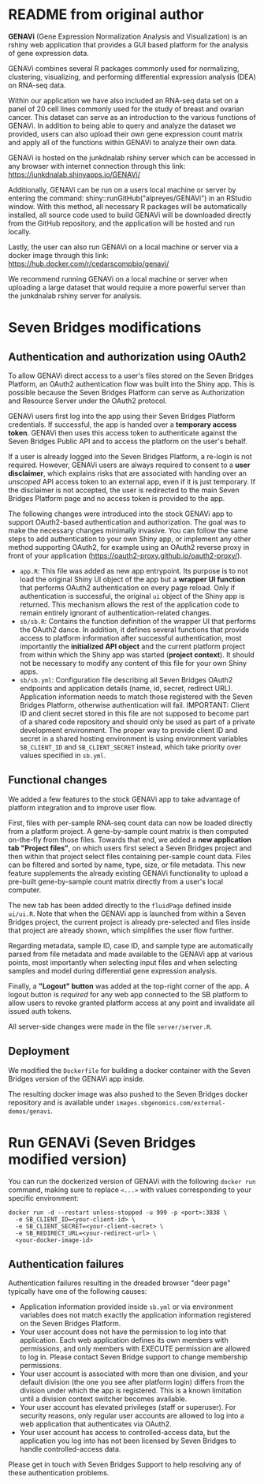 # README from original author

**GENAVi** (Gene Expression Normalization Analysis and Visualization) is an rshiny web application that provides a GUI based platform for the analysis of gene expression data. 

GENAVi combines several R packages commonly used for normalizing, clustering, visualizing, and performing differential expression analysis (DEA) on RNA-seq data.

Within our application we have also included an RNA-seq data set on a panel of 20 cell lines commonly used for the study of breast and ovarian cancer.
This dataset can serve as an introduction to the various functions of GENAVi.
In addition to being able to query and analyze the dataset we provided, users can also upload their own gene expression count matrix and apply all of the functions within GENAVi to analyze their own data.

GENAVi is hosted on the junkdnalab rshiny server which can be accessed in any browser with internet connection through this link: https://junkdnalab.shinyapps.io/GENAVi/

Additionally, GENAVi can be run on a users local machine or server by entering the command: shiny::runGitHub("alpreyes/GENAVi") in an RStudio window. 
With this method, all necessary R packages will be automatically installed, all source code used to build GENAVi will be downloaded directly from the GitHub repository, and the application will be hosted and run locally.

Lastly, the user can also run GENAVi on a local machine or server via a docker image through this link: https://hub.docker.com/r/cedarscompbio/genavi/

We recommend running GENAVi on a local machine or server when uploading a large dataset that would require a more powerful server than the junkdnalab rshiny server for analysis.

# Seven Bridges modifications

## Authentication and authorization using OAuth2

To allow GENAVi direct access to a user's files stored on the Seven Bridges Platform, an OAuth2 authentication flow was built into the Shiny app. This is possible because the Seven Bridges Platform can serve as Authorization and Resource Server under the OAuth2 protocol.

GENAVi users first log into the app using their Seven Bridges Platform credentials. If successful, the app is handed over a **temporary access token**. GENAVi then uses this access token to authenticate against the Seven Bridges Public API and to access the platform on the user's behalf.  

If a user is already logged into the Seven Bridges Platform, a re-login is not required. However, GENAVi users are always required to consent to a **user disclaimer**, which explains risks that are associated with handing over an *unscoped* API access token to an external app, even if it is just temporary. If the disclaimer is not accepted, the user is redirected to the main Seven Bridges Platform page and no access token is provided to the app.

The following changes were introduced into the stock GENAVi app to support OAuth2-based authentication and authorization. The goal was to make the necessary changes minimally invasive. You can follow the same steps to add authentication to your own Shiny app, or implement any other method supporting OAuth2, for example using an OAuth2 reverse proxy in front of your application (https://oauth2-proxy.github.io/oauth2-proxy/).

* `app.R`: This file was added as new app entrypoint. Its purpose is to not load the original Shiny UI object of the app but a **wrapper UI function** that performs OAuth2 authentication on every page reload. Only if authentication is successful, the original `ui` object of the Shiny app is returned. This mechanism allows the rest of the application code to remain entirely ignorant of authentication-related changes.
* `sb/sb.R`: Contains the function definition of the wrapper UI that performs the OAuth2 dance. In addition, it defines several functions that provide access to platform information after successful authentication, most importantly the **initialized API object** and the current platform project from within which the Shiny app was started (**project context**). It should not be necessary to modify any content of this file for your own Shiny apps.
* `sb/sb.yml`: Configuration file describing all Seven Bridges OAuth2 endpoints and application details (name, id, secret, redirect URL). Application information needs to match those registered with the Seven Bridges Platform, otherwise authentication will fail. IMPORTANT: Client ID and client secret stored in this file are not supposed to become part of a shared code repository and should only be used as part of a private development environment. The proper way to provide client ID and secret in a shared hosting environment is using environment variables `SB_CLIENT_ID` and `SB_CLIENT_SECRET` instead, which take priority over values specified in `sb.yml`.

## Functional changes

We added a few features to the stock GENAVi app to take advantage of platform integration and to improve user flow.

First, files with per-sample RNA-seq count data can now be loaded directly from a platform project. A gene-by-sample count matrix is then computed on-the-fly from those files. Towards that end, we added a **new application tab "Project files"**, on which users first select a Seven Bridges project and then within that project select files containing per-sample count data. Files can be filtered and sorted by name, type, size, or file metadata. This new feature supplements the already existing GENAVi functionality to upload a pre-built gene-by-sample count matrix directly from a user's local computer. 

The new tab has been added directly to the `fluidPage` defined inside `ui/ui.R`. Note that when the GENAVi app is launched from within a Seven Bridges project, the current project is already pre-selected and files inside that project are already shown, which simplifies the user flow further.

Regarding metadata, sample ID, case ID, and sample type are automatically parsed from file metadata and made available to the GENAVi app at various points, most importantly when selecting input files and when selecting samples and model during differential gene expression analysis.

Finally, a **"Logout" button** was added at the top-right corner of the app. A logout button is *required* for any web app connected to the SB platform to allow users to revoke granted platform access at any point and invalidate all issued auth tokens.

All server-side changes were made in the file `server/server.R`. 

## Deployment

We modified the `Dockerfile` for building a docker container with the Seven Bridges version of the GENAVi app inside. 

The resulting docker image was also pushed to the Seven Bridges docker repository and is available under `images.sbgenomics.com/external-demos/genavi`.


# Run GENAVi (Seven Bridges modified version)

You can run the dockerized version of GENAVi with the following `docker run` command, making sure to replace `<...>` with values corresponding to your specific environment:

```
docker run -d --restart unless-stopped -u 999 -p <port>:3838 \
  -e SB_CLIENT_ID=<your-client-id> \
  -e SB_CLIENT_SECRET=<your-client-secret> \
  -e SB_REDIRECT_URL=<your-redirect-url> \
  <your-docker-image-id>
```

## Authentication failures

Authentication failures resulting in the dreaded browser "deer page" typically have one of the following causes:
* Application information provided inside `sb.yml` or via environment variables does not match exactly the application information registered on the Seven Bridges Platform.
* Your user account does not have the permission to log into that application. Each web application defines its own members with permissions, and only members with EXECUTE permission are allowed to log in. Please contact Seven Bridge support to change membership permissions.
* Your user account is associated with more than one division, and your default division (the one you see after platform login) differs from the division under which the app is registered. This is a known limitation until a division context switcher becomes available.
* Your user account has elevated privileges (staff or superuser). For security reasons, only regular user accounts are allowed to log into a web application that authenticates via OAuth2.
* Your user account has access to controlled-access data, but the application you log into has not been licensed by Seven Bridges to handle controlled-access data.

Please get in touch with Seven Bridges Support to help resolving any of these authentication problems.
